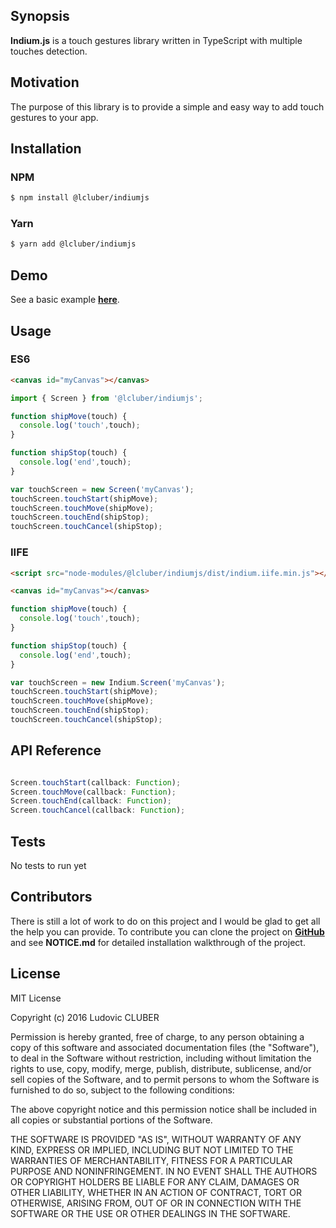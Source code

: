 ## Synopsis

**Indium.js** is a touch gestures library written in TypeScript with multiple touches detection.

## Motivation

The purpose of this library is to provide a simple and easy way to add touch gestures to your app.

## Installation

### NPM

```bash
$ npm install @lcluber/indiumjs
```

### Yarn

```bash
$ yarn add @lcluber/indiumjs
```

## Demo

See a basic example **[here](http://vortalcombat.roostrjs.com)**.

## Usage

### ES6

```html
<canvas id="myCanvas"></canvas>
```

```javascript
import { Screen } from '@lcluber/indiumjs';

function shipMove(touch) {
  console.log('touch',touch);
}

function shipStop(touch) {
  console.log('end',touch);
}

var touchScreen = new Screen('myCanvas');
touchScreen.touchStart(shipMove);
touchScreen.touchMove(shipMove);
touchScreen.touchEnd(shipStop);
touchScreen.touchCancel(shipStop);

```

### IIFE

```html
<script src="node-modules/@lcluber/indiumjs/dist/indium.iife.min.js"></script>

<canvas id="myCanvas"></canvas>
```

```javascript
function shipMove(touch) {
  console.log('touch',touch);
}

function shipStop(touch) {
  console.log('end',touch);
}

var touchScreen = new Indium.Screen('myCanvas');
touchScreen.touchStart(shipMove);
touchScreen.touchMove(shipMove);
touchScreen.touchEnd(shipStop);
touchScreen.touchCancel(shipStop);
```

## API Reference

```javascript

Screen.touchStart(callback: Function);
Screen.touchMove(callback: Function);
Screen.touchEnd(callback: Function);
Screen.touchCancel(callback: Function);

```

## Tests

No tests to run yet

## Contributors

There is still a lot of work to do on this project and I would be glad to get all the help you can provide.
To contribute you can clone the project on **[GitHub](https://github.com/LCluber/Indium.js)** and see  **NOTICE.md** for detailed installation walkthrough of the project.

## License

MIT License

Copyright (c) 2016 Ludovic CLUBER

Permission is hereby granted, free of charge, to any person obtaining a copy
of this software and associated documentation files (the "Software"), to deal
in the Software without restriction, including without limitation the rights
to use, copy, modify, merge, publish, distribute, sublicense, and/or sell
copies of the Software, and to permit persons to whom the Software is
furnished to do so, subject to the following conditions:

The above copyright notice and this permission notice shall be included in all
copies or substantial portions of the Software.

THE SOFTWARE IS PROVIDED "AS IS", WITHOUT WARRANTY OF ANY KIND, EXPRESS OR
IMPLIED, INCLUDING BUT NOT LIMITED TO THE WARRANTIES OF MERCHANTABILITY,
FITNESS FOR A PARTICULAR PURPOSE AND NONINFRINGEMENT. IN NO EVENT SHALL THE
AUTHORS OR COPYRIGHT HOLDERS BE LIABLE FOR ANY CLAIM, DAMAGES OR OTHER
LIABILITY, WHETHER IN AN ACTION OF CONTRACT, TORT OR OTHERWISE, ARISING FROM,
OUT OF OR IN CONNECTION WITH THE SOFTWARE OR THE USE OR OTHER DEALINGS IN THE
SOFTWARE.
